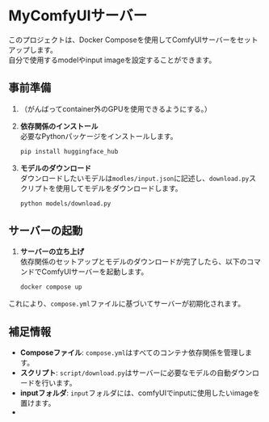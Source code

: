 # MyComfyUIサーバー

このプロジェクトは、Docker Composeを使用してComfyUIサーバーをセットアップします。<br>
自分で使用するmodelやinput imageを設定することができます。

## 事前準備
1. （がんばってcontainer外のGPUを使用できるようにする。）
2. **依存関係のインストール**<br>
   必要なPythonパッケージをインストールします。
   ```bash
   pip install huggingface_hub
   ```

2. **モデルのダウンロード**<br>
   ダウンロードしたいモデルは`modles/input.json`に記述し、`download.py`スクリプトを使用してモデルをダウンロードします。
   ```bash
   python models/download.py
   ```

## サーバーの起動

1. **サーバーの立ち上げ**<br>
   依存関係のセットアップとモデルのダウンロードが完了したら、以下のコマンドでComfyUIサーバーを起動します。
   ```bash
   docker compose up
   ```

これにより、`compose.yml`ファイルに基づいてサーバーが初期化されます。

## 補足情報

- **Composeファイル**: `compose.yml`はすべてのコンテナ依存関係を管理します。
- **スクリプト**: `script/download.py`はサーバーに必要なモデルの自動ダウンロードを行います。
- **inputフォルダ**: `input`フォルダには、comfyUIでinputに使用したいimageを置けます。
-
```
